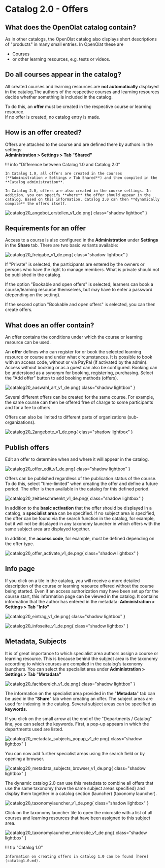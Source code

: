 # Catalog 2.0 -  Offers


## What does the OpenOlat catalog contain?

As in other catalogs, the OpenOlat catalog also displays short descriptions of "products" in many small entries. In OpenOlat these are

- Courses 
- or other learning resources, e.g. tests or videos.


## Do all courses appear in the catalog?

All created courses and learning resources are **not automatically** displayed in the catalog.The authors of the respective courses and learning resources decide whether something is included in the catalog.

To do this, an **offer** must be created in the respective course or learning resource.<br>
If no offer is created, no catalog entry is made.


## How is an offer created?

Offers are attached to the course and are defined there by authors in the settings:<br>
**Administration > Settings > Tab "Shared"**

!!! info "Difference between Catalog 1.0 and Catalog 2.0"

    In Catalog 1.0, all offers are created in the courses (**Administration > Settings > Tab Shared**) and then compiled in the **Catalog administration**.

    In Catalog 2.0, offers are also created in the course settings. In addition, you can specify **where** the offer should appear in the catalog. Based on this information, Catalog 2.0 can then **dynamically compile** the offers itself.

![catalog20_angebot_erstellen_v1_de.png](assets/catalog20_angebot_erstellen_v1_de.png){ class="shadow lightbox" }

## Requirements for an offer

Access to a course is also configured in the **Administration** under **Settings** in the **Share** tab. There are two basic variants available:

![catalog20_freigabe_v1_de.png](assets/catalog20_freigabe_v1_de.png){ class="shadow lightbox" }

If "Private" is selected, the participants are entered by the owners or persons who have the right to manage members. What is private should not be published in the catalog.

If the option "Bookable and open offers" is selected, learners can book a course/learning resource themselves, but may have to enter a password (depending on the setting).

If the second option "Bookable and open offers" is selected, you can then create offers.


## What does an offer contain?

An offer contains the conditions under which the course or learning resource can be used.

An **offer** defines who can register for or book the selected learning resource or course and under what circumstances. It is possible to book with an access code, without or via PayPal (if activated by the admin). Access without booking or as a guest can also be configured. Booking can be understood as a synonym for booking, registering, purchasing. Select the "Add offer" button to add booking methods (offers).

![catalog20_auswahl_art_v1_de.png](assets/catalog20_auswahl_art_v1_de.png){ class="shadow lightbox" }

Several different offers can be created for the same course. For example, the same course can then be offered free of charge to some participants and for a fee to others.

Offers can also be limited to different parts of organizations (sub-organizations).

![catalog20_2angebote_v1_de.png](assets/catalog20_2angebote_v1_de.png){ class="shadow lightbox" }

## Publish offers

Edit an offer to determine when and where it will appear in the catalog.

![catalog20_offer_edit_v1_de.png](assets/catalog20_offer_edit_v1_de.png){ class="shadow lightbox" }

Offers can be published regardless of the publication status of the course. To do this, select "time-limited" when creating the offer and define a future period. The offer is then available in the catalog for this defined period.

![catalog20_zeitbeschraenkt_v1_de.png](assets/catalog20_zeitbeschraenkt_v1_de.png){ class="shadow lightbox" }

In addition to the **basic activation** that the offer should be displayed in a catalog, a **specialist area** can be specified. If no subject area is specified, the offer can be found via the search function in the catalog, for example, but it will not be displayed in any taxonomy launcher in which offers with the same subject area are displayed together.

In addition, the **access code**, for example, must be defined depending on the offer type.

![catalog20_offer_activate_v1_de.png](assets/catalog20_offer_activate_v1_de.png){ class="shadow lightbox" }


## Info page

If you click on a tile in the catalog, you will receive a more detailed description of the course or learning resource offered without the course being started. Even if an access authorization may have been set up for the course start, this information page can be viewed in the catalog. It contains information that the author has entered in the metadata:
**Administration > Settings > Tab "Info"**

![catalog20_eintrag_v1_de.png](assets/catalog20_eintrag_v1_de.png){ class="shadow lightbox" }

![catalog20_infoseite_v1_de.png](assets/catalog20_infoseite_v1_de.png){ class="shadow lightbox" }

## Metadata, Subjects

It is of great importance to which specialist area authors assign a course or learning resource. This is because behind the subject area is the taxonomy according to which courses are compiled in the catalog's taxonomy launchers. You can select the specialist area under **Administration > Settings > Tab "Metadata"** 

![catalog20_fachbereich_v1_de.png](assets/catalog20_fachbereich_v1_de.png){ class="shadow lightbox" }

The information on the specialist area provided in the "**Metadata**" tab can be used in the "**Share**" tab when creating an offer. The subject areas are used for indexing in the catalog. Several subject areas can be specified as **keywords**.

If you click on the small arrow at the end of the "Departments / Catalog" line, you can select the keywords. First, a pop-up appears in which the departments used are listed.

![catalog20_metadata_subjects_popup_v1_de.png](assets/catalog20_metadata_subjects_popup_v1_de.png){ class="shadow lightbox" }

You can now add further specialist areas using the search field or by opening a browser.

![catalog20_metadata_subjects_browser_v1_de.png](assets/catalog20_metadata_subjects_browser_v1_de.png){ class="shadow lightbox" }

The dynamic catalog 2.0 can use this metadata to combine all offers that use the same taxonomy (have the same subject areas specified) and display them together in a catalog section (launcher) (taxonomy launcher).

![catalog20_taxonomylauncher_v1_de.png](assets/catalog20_taxonomylauncher_v1_de.png){ class="shadow lightbox" }

Click on the taxonomy launcher tile to open the microsite with a list of all courses and learning resources that have been assigned to this subject area.

![catalog20_taxonomylauncher_microsite_v1_de.png](assets/catalog20_taxonomylauncher_microsite_v1_de.png){ class="shadow lightbox" }

!!! tip "Catalog 1.0"

    Information on creating offers in catalog 1.0 can be found [here](catalog1.0.md).